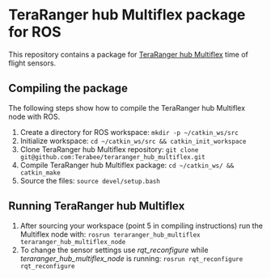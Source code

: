 # TeraRanger hub Multiflex package for ROS

This repository contains a package for [TeraRanger hub Multiflex](http://www.teraranger.com/products/teraranger-multiflex/) time of flight sensors.

## Compiling the package

The following steps show how to compile the TeraRanger hub Multiflex node with ROS.

1. Create a directory for ROS workspace: `mkdir -p ~/catkin_ws/src`
2. Initialize workspace: `cd ~/catkin_ws/src && catkin_init_workspace`
3. Clone TeraRanger hub Multiflex repository: `git clone git@github.com:Terabee/teraranger_hub_multiflex.git`
4. Compile TeraRanger hub Multiflex package: `cd ~/catkin_ws/ && catkin_make`
5. Source the files: `source devel/setup.bash`

## Running TeraRanger hub Multiflex

1. After sourcing your workspace (point 5 in compiling instructions) run the Multiflex node with: `rosrun teraranger_hub_multiflex teraranger_hub_multiflex_node`
2. To change the sensor settings use *rqt_reconfigure* while *teraranger_hub_multiflex_node* is running: `rosrun rqt_reconfigure rqt_reconfigure`
